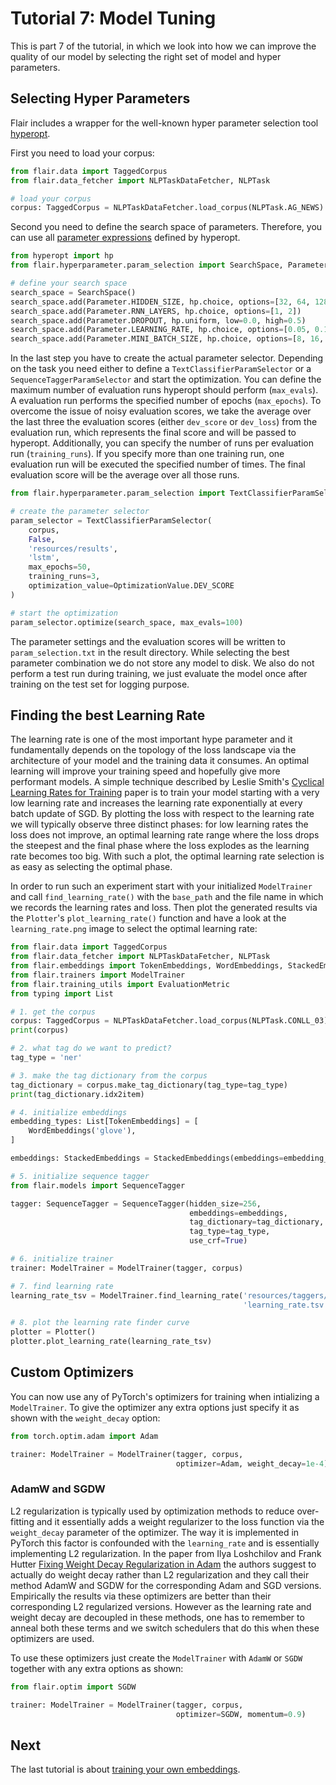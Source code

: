 # Tutorial 7: Model Tuning

This is part 7 of the tutorial, in which we look into how we can improve the quality of our model by selecting
the right set of model and hyper parameters.

## Selecting Hyper Parameters

Flair includes a wrapper for the well-known hyper parameter selection tool [hyperopt](https://github.com/hyperopt/hyperopt).

First you need to load your corpus:
```python
from flair.data import TaggedCorpus
from flair.data_fetcher import NLPTaskDataFetcher, NLPTask

# load your corpus
corpus: TaggedCorpus = NLPTaskDataFetcher.load_corpus(NLPTask.AG_NEWS)
```

Second you need to define the search space of parameters.
Therefore, you can use all [parameter expressions](https://github.com/hyperopt/hyperopt/wiki/FMin#21-parameter-expressions) defined by hyperopt.

```python
from hyperopt import hp
from flair.hyperparameter.param_selection import SearchSpace, Parameter

# define your search space
search_space = SearchSpace()
search_space.add(Parameter.HIDDEN_SIZE, hp.choice, options=[32, 64, 128])
search_space.add(Parameter.RNN_LAYERS, hp.choice, options=[1, 2])
search_space.add(Parameter.DROPOUT, hp.uniform, low=0.0, high=0.5)
search_space.add(Parameter.LEARNING_RATE, hp.choice, options=[0.05, 0.1, 0.15, 0.2])
search_space.add(Parameter.MINI_BATCH_SIZE, hp.choice, options=[8, 16, 32])
```

In the last step you have to create the actual parameter selector. 
Depending on the task you need either to define a `TextClassifierParamSelector` or a `SequenceTaggerParamSelector` and 
start the optimization.
You can define the maximum number of evaluation runs hyperopt should perform (`max_evals`).
A evaluation run performs the specified number of epochs (`max_epochs`). 
To overcome the issue of noisy evaluation scores, we take the average over the last three the evaluation scores (either 
`dev_score` or `dev_loss`) from the evaluation run, which represents the final score and will be passed to hyperopt.
Additionally, you can specify the number of runs per evaluation run (`training_runs`). 
If you specify more than one training run, one evaluation run will be executed the specified number of times.
The final evaluation score will be the average over all those runs.

```python
from flair.hyperparameter.param_selection import TextClassifierParamSelector, OptimizationValue

# create the parameter selector
param_selector = TextClassifierParamSelector(
    corpus, 
    False, 
    'resources/results', 
    'lstm',
    max_epochs=50, 
    training_runs=3,
    optimization_value=OptimizationValue.DEV_SCORE
)

# start the optimization
param_selector.optimize(search_space, max_evals=100)
```

The parameter settings and the evaluation scores will be written to `param_selection.txt` in the result directory.
While selecting the best parameter combination we do not store any model to disk. We also do not perform a test run
during training, we just evaluate the model once after training on the test set for logging purpose.

## Finding the best Learning Rate

The learning rate is one of the most important hype parameter and it fundamentally depends on the topology of the loss landscape via the architecture of your model and the training data it consumes. An optimal learning will improve your training speed and hopefully give more performant models. A simple technique described by Leslie Smith's [Cyclical Learning Rates for Training](https://arxiv.org/abs/1506.01186) paper is to train your model starting with a very low learning rate and increases the learning rate exponentially at every batch update of SGD. By plotting the loss with respect to the learning rate we will typically observe three distinct phases: for low learning rates the loss does not improve, an optimal learning rate range where the loss drops the steepest and the final phase where the loss explodes as the learning rate becomes too big. With such a plot, the optimal learning rate selection is as easy as selecting the optimal phase.

In order to run such an experiment start with your initialized `ModelTrainer` and call  `find_learning_rate()` with the `base_path` and the file name in which we records the learning rates and loss. Then plot the generated results via the `Plotter`'s `plot_learning_rate()` function and have a look at the `learning_rate.png` image to select the optimal learning rate:

```python
from flair.data import TaggedCorpus
from flair.data_fetcher import NLPTaskDataFetcher, NLPTask
from flair.embeddings import TokenEmbeddings, WordEmbeddings, StackedEmbeddings
from flair.trainers import ModelTrainer
from flair.training_utils import EvaluationMetric
from typing import List

# 1. get the corpus
corpus: TaggedCorpus = NLPTaskDataFetcher.load_corpus(NLPTask.CONLL_03).downsample(0.1)
print(corpus)

# 2. what tag do we want to predict?
tag_type = 'ner'

# 3. make the tag dictionary from the corpus
tag_dictionary = corpus.make_tag_dictionary(tag_type=tag_type)
print(tag_dictionary.idx2item)

# 4. initialize embeddings
embedding_types: List[TokenEmbeddings] = [
    WordEmbeddings('glove'),
]

embeddings: StackedEmbeddings = StackedEmbeddings(embeddings=embedding_types)

# 5. initialize sequence tagger
from flair.models import SequenceTagger

tagger: SequenceTagger = SequenceTagger(hidden_size=256,
                                        embeddings=embeddings,
                                        tag_dictionary=tag_dictionary,
                                        tag_type=tag_type,
                                        use_crf=True)

# 6. initialize trainer
trainer: ModelTrainer = ModelTrainer(tagger, corpus)

# 7. find learning rate
learning_rate_tsv = ModelTrainer.find_learning_rate('resources/taggers/example-ner',
                                                    'learning_rate.tsv')

# 8. plot the learning rate finder curve
plotter = Plotter()
plotter.plot_learning_rate(learning_rate_tsv)
```

## Custom Optimizers

You can now use any of PyTorch's optimizers for training when intializing a `ModelTrainer`. To give the optimizer any extra options just specify it as shown with the `weight_decay` option:

```python
from torch.optim.adam import Adam

trainer: ModelTrainer = ModelTrainer(tagger, corpus,
                                     optimizer=Adam, weight_decay=1e-4)
```

### AdamW and SGDW

L2 regularization is typically used by optimization methods to reduce over-fitting and it essentially adds a weight regularizer to the loss function via the `weight_decay` parameter of the optimizer. The way it is implemented in PyTorch this factor is confounded with the `learning_rate` and is essentially implementing L2 regularization. In the paper from Ilya Loshchilov and Frank Hutter [Fixing Weight Decay Regularization in Adam](https://arxiv.org/abs/1711.05101) the authors suggest to actually do weight decay rather than L2 regularization and they call their method AdamW and SGDW for the corresponding Adam and SGD versions. Empirically the results via these optimizers are better than their corresponding L2 regularized versions. However as the learning rate and weight decay are decoupled in these methods, one has to remember to anneal both these terms and we switch schedulers that do this when these optimizers are used.

To use these optimizers just create the `ModelTrainer` with `AdamW` or `SGDW` together with any extra options as shown:

```python
from flair.optim import SGDW

trainer: ModelTrainer = ModelTrainer(tagger, corpus,
                                     optimizer=SGDW, momentum=0.9)
```

## Next

The last tutorial is about [training your own embeddings](/resources/docs/TUTORIAL_8_TRAINING_LM_EMBEDDINGS.md).